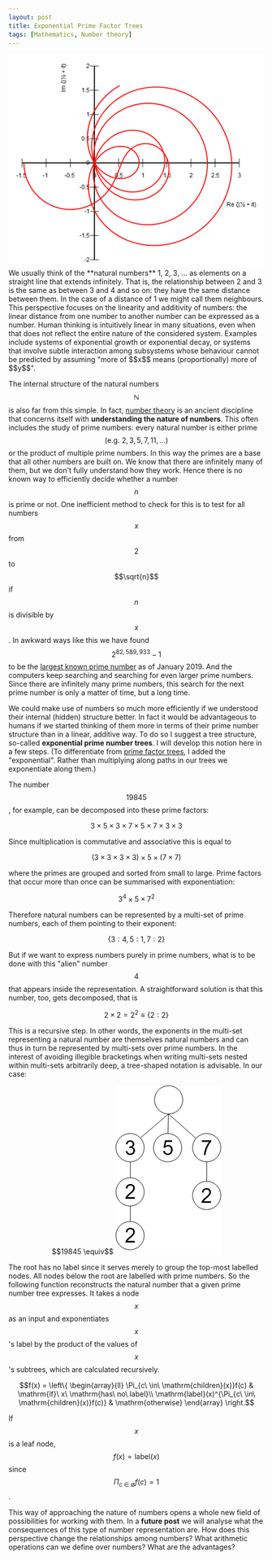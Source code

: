 ```yaml
---
layout: post
title: Exponential Prime Factor Trees
tags: [Mathematics, Number theory]
---
```


<script src="https://cdn.mathjax.org/mathjax/latest/MathJax.js?config=TeX-AMS-MML_HTMLorMML" type="text/javascript"></script>

<img class="floatleft" src="/images/zeta_polar.png" />
We usually think of the **natural numbers** 1, 2, 3, ... as elements on a straight line that extends infinitely. That is, the relationship between 2 and 3 is the same as between 3 and 4 and so on: they have the same distance between them. In the case of a distance of 1 we might call them neighbours. This perspective focuses on the linearity and additivity of numbers: the linear distance from one number to another number can be expressed as a number. Human thinking is intuitively linear in many situations, even when that does not reflect the entire nature of the considered system. Examples include systems of exponential growth or exponential decay, or systems that involve subtle interaction among subsystems whose behaviour cannot be predicted by assuming "more of $$x$$ means (proportionally) more of $$y$$".

The internal structure of the natural numbers $$\mathbb{N}$$ is also far from this simple. In fact, [number theory](https://en.wikipedia.org/wiki/Number_theory) is an ancient discipline that concerns itself with **understanding the nature of numbers**. This often includes the study of prime numbers: every natural number is either prime $$(\mathrm{e.g.}\ 2, 3, 5, 7, 11, ...)$$ or the product of multiple prime numbers. In this way the primes are a base that all other numbers are built on. We know that there are infinitely many of them, but we don't fully understand how they work. Hence there is no known way to efficiently decide whether a number $$n$$ is prime or not. One inefficient method to check for this is to test for all numbers $$x$$ from $$2$$ to $$\sqrt{n}$$ if $$n$$ is divisible by $$x$$. In awkward ways like this we have found $$2^{82,589,933} - 1$$ to be the [largest known prime number](https://en.wikipedia.org/wiki/Largest_known_prime_number) as of January 2019. And the computers keep searching and searching for even larger prime numbers. Since there are infinitely many prime numbers, this search for the next prime number is only a matter of time, but a long time.

We could make use of numbers so much more efficiently if we understood their internal (hidden) structure better. In fact it would be advantageous to humans if we started thinking of them more in terms of their prime number structure than in a linear, additive way. To do so I suggest a tree structure, so-called **exponential prime number trees**. I will develop this notion here in a few steps. (To differentiate from [prime factor trees](https://socratic.org/questions/how-do-you-make-a-factor-tree-for-210), I added the "exponential". Rather than multiplying along paths in our trees we exponentiate along them.)

The number $$19845$$, for example, can be decomposed into these prime factors:

$$3\times 5\times 3\times 7\times 5\times 7\times 3\times 3$$

Since multiplication is commutative and associative this is equal to

$$(3\times 3\times 3\times 3)\times 5\times (7\times 7)$$

where the primes are grouped and sorted from small to large. Prime factors that occur more than once can be summarised with exponentiation:

$$3^4\times 5\times 7^2$$

Therefore natural numbers can be represented by a multi-set of prime numbers, each of them pointing to their exponent:

$$\{3:4, 5:1, 7:2\}$$

But if we want to express numbers purely in prime numbers, what is to be done with this "alien" number $$4$$ that appears inside the representation. A straightforward solution is that this number, too, gets decomposed, that is

$$2\times 2=2^2\equiv\{2:2\}$$

This is a recursive step. In other words, the exponents in the multi-set representing a natural number are themselves natural numbers and can thus in turn be represented by multi-sets over prime numbers. In the interest of avoiding illegible bracketings when writing multi-sets nested within multi-sets arbitrarily deep, a tree-shaped notation is advisable. In our case:

<p style="text-align: center">
$$19845 \equiv$$
<img src="/images/primes_tree.png"/>
</p>

The root has no label since it serves merely to group the top-most labelled nodes. All nodes below the root are labelled with prime numbers. So the following function reconstructs the natural number that a given prime number tree expresses. It takes a node $$x$$ as an input and exponentiates $$x$$'s label by the product of the values of $$x$$'s subtrees, which are calculated recursively.

$$f(x) = \left\{
	\begin{array}{ll}
		\Pi_{c\ \in\ \mathrm{children}(x)}f(c) & \mathrm{if}\ x\ \mathrm{has\ no\ label}\\
		\mathrm{label}(x)^{\Pi_{c\ \in\ \mathrm{children}(x)}f(c)} & \mathrm{otherwise}
	\end{array}
\right.$$

If $$x$$ is a leaf node, $$f(x)=\mathrm{label}(x)$$ since $$\Pi_{c\ \in\ \mathrm{\emptyset}}f(c) = 1$$.

This way of approaching the nature of numbers opens a whole new field of possibilities for working with them. In a **future post** we will analyse what the consequences of this type of number representation are. How does this perspective change the relationships among numbers? What arithmetic operations can we define over numbers? What are the advantages?